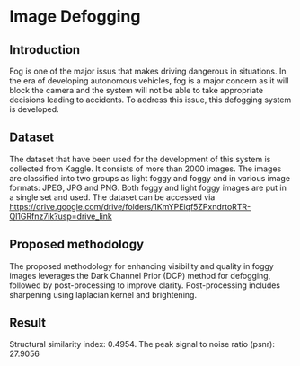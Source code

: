# Image Defogging

## Introduction
Fog is one of the major issus that makes driving dangerous in situations. In the era of developing autonomous vehicles, fog is a major concern as it will block the camera and the system will not be able to take appropriate decisions leading to accidents. To address this issue, this defogging system is developed.

## Dataset
The dataset that have been used for the development of this system is collected from Kaggle. It consists of more than 2000 images. The images are classified into two groups as light foggy and foggy and in various image formats: JPEG, JPG and PNG. Both foggy and light foggy images are put in a single set and used. The dataset can be accessed via https://drive.google.com/drive/folders/1KmYPEiqf5ZPxndrtoRTR-Ql1GRfnz7ik?usp=drive_link

## Proposed methodology
The proposed methodology for enhancing visibility and quality in foggy images leverages the Dark Channel Prior (DCP) method for defogging, followed by post-processing to improve clarity. Post-processing includes sharpening using laplacian kernel and brightening. 

## Result
Structural similarity index: 0.4954. The peak signal to noise ratio (psnr): 27.9056
